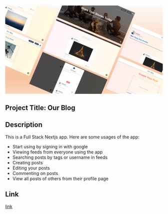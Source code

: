 ![Our Blog](/public/assets/images/showcase_blog.png)

## Project Title: Our Blog

## Description
This is a Full Stack Nextjs app.
Here are some usages of the app:
- Start using by signing in with google
- Viewing feeds from everyone using the app
- Searching posts by tags or username in feeds
- Creating posts
- Editing your posts
- Commenting on posts
- View all posts of others from their profile page

## Link
[link](https://our-blog-drab.vercel.app/)